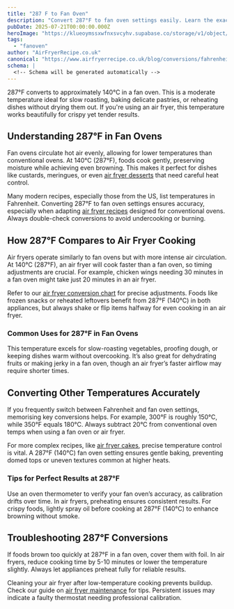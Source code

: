 ```yaml
---
title: "287 F to Fan Oven"
description: "Convert 287°F to fan oven settings easily. Learn the exact temperature and how it compares to air fryer cooking for perfect results every time."
pubDate: 2025-07-21T00:00:00.000Z
heroImage: "https://klueoymssxwfnxsvcyhv.supabase.co/storage/v1/object/public/Shmucket/287-f-to-fan-oven.png"
tags:
  - "fanoven"
author: "AirFryerRecipe.co.uk"
canonical: "https://www.airfryerrecipe.co.uk/blog/conversions/fahrenheit-to-fan-oven/287-f-to-fan-oven"
schema: |
  <!-- Schema will be generated automatically -->
---
```


<p>287°F converts to approximately 140°C in a fan oven. This is a moderate temperature ideal for slow roasting, baking delicate pastries, or reheating dishes without drying them out. If you're using an air fryer, this temperature works beautifully for crispy yet tender results.</p>

<h2>Understanding 287°F in Fan Ovens</h2>
<p>Fan ovens circulate hot air evenly, allowing for lower temperatures than conventional ovens. At 140°C (287°F), foods cook gently, preserving moisture while achieving even browning. This makes it perfect for dishes like custards, meringues, or even <a href=https://www.airfryerrecipe.co.uk/recipe-category/dessert>air fryer desserts</a> that need careful heat control.</p>
<p>Many modern recipes, especially those from the US, list temperatures in Fahrenheit. Converting 287°F to fan oven settings ensures accuracy, especially when adapting <a href=https://www.airfryerrecipe.co.uk/recipes>air fryer recipes</a> designed for conventional ovens. Always double-check conversions to avoid undercooking or burning.</p>

<h2>How 287°F Compares to Air Fryer Cooking</h2>
<p>Air fryers operate similarly to fan ovens but with more intense air circulation. At 140°C (287°F), an air fryer will cook faster than a fan oven, so timing adjustments are crucial. For example, chicken wings needing 30 minutes in a fan oven might take just 20 minutes in an air fryer.</p>
<p>Refer to our <a href=https://www.airfryerrecipe.co.uk/air-fryer-conversion-chart>air fryer conversion chart</a> for precise adjustments. Foods like frozen snacks or reheated leftovers benefit from 287°F (140°C) in both appliances, but always shake or flip items halfway for even cooking in an air fryer.</p>

<h3>Common Uses for 287°F in Fan Ovens</h3>
<p>This temperature excels for slow-roasting vegetables, proofing dough, or keeping dishes warm without overcooking. It’s also great for dehydrating fruits or making jerky in a fan oven, though an air fryer’s faster airflow may require shorter times.</p>

<h2>Converting Other Temperatures Accurately</h2>
<p>If you frequently switch between Fahrenheit and fan oven settings, memorising key conversions helps. For example, 300°F is roughly 150°C, while 350°F equals 180°C. Always subtract 20°C from conventional oven temps when using a fan oven or air fryer.</p>
<p>For more complex recipes, like <a href=https://www.airfryerrecipe.co.uk/recipe-category/cakes>air fryer cakes</a>, precise temperature control is vital. A 287°F (140°C) fan oven setting ensures gentle baking, preventing domed tops or uneven textures common at higher heats.</p>

<h3>Tips for Perfect Results at 287°F</h3>
<p>Use an oven thermometer to verify your fan oven’s accuracy, as calibration drifts over time. In air fryers, preheating ensures consistent results. For crispy foods, lightly spray oil before cooking at 287°F (140°C) to enhance browning without smoke.</p>

<h2>Troubleshooting 287°F Conversions</h2>
<p>If foods brown too quickly at 287°F in a fan oven, cover them with foil. In air fryers, reduce cooking time by 5-10 minutes or lower the temperature slightly. Always let appliances preheat fully for reliable results.</p>
<p>Cleaning your air fryer after low-temperature cooking prevents buildup. Check our guide on <a href=https://www.airfryerrecipe.co.uk/air-fryer-cleaner>air fryer maintenance</a> for tips. Persistent issues may indicate a faulty thermostat needing professional calibration.</p>

